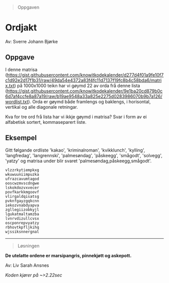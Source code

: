 > Oppgaven 

# Ordjakt

Av: Sverre Johann Bjørke

## Oppgave
I denne matrisa (https://gist.githubusercontent.com/knowitkodekalender/d277d4f01a9fe10f7c1d92e2d17f1b31/raw/49da54e4372a83f4fc11d7137f19fc8b4c58bda6/matrix.txt) på 1000x1000 teikn har vi gøymd 22 av orda frå denne lista (https://gist.githubusercontent.com/knowitkodekalender/9e1ba20cd879b0c6d7af4ccfe8a87a19/raw/b19ae9548a33a825e2275d0283986070b9b7a126/wordlist.txt). Orda er gøymd både framlengs og baklengs, i horisontal, vertikal og alle diagonale retningar.

Kva for tre ord frå lista har vi ikkje gøymd i matrisa? Svar i form av ei alfabetisk sortert, kommaseparert liste.

## Eksempel

Gitt følgande ordliste 'kakao', 'kriminalroman', 'kvikklunch', 'kylling', 'langfredag', 'langrennski', 'palmesøndag', 'påskeegg', 'smågodt', 'solvegg', 'yatzy' og matrisa under blir svaret 'palmesøndag,påskeegg,smågodt'.

```
vlzzrkytiempkxg 
wkuwuuniimpuzka 
ufrazcavumtagod 
ooscwzmvscdngwe 
lskokdozvxvecer 
povfkarkkmgoovf 
vlirgaldqisatsg 
pvknfgayzgqkcnn 
iekozvnabdyapva 
zgllegiizobkyjl 
lgukatmaltamzba 
lvnrvdizullcvsx 
oscponrepvyatzy 
rbhovtkpfljkihq 
wjssiksnnergnal
```

---

> Løsningen

**De utelatte ordene er marsipangris, pinnekjøtt og askepott.**

Av: Liv Sarah Ansnes

*Koden kjører på ~>2.22sec*